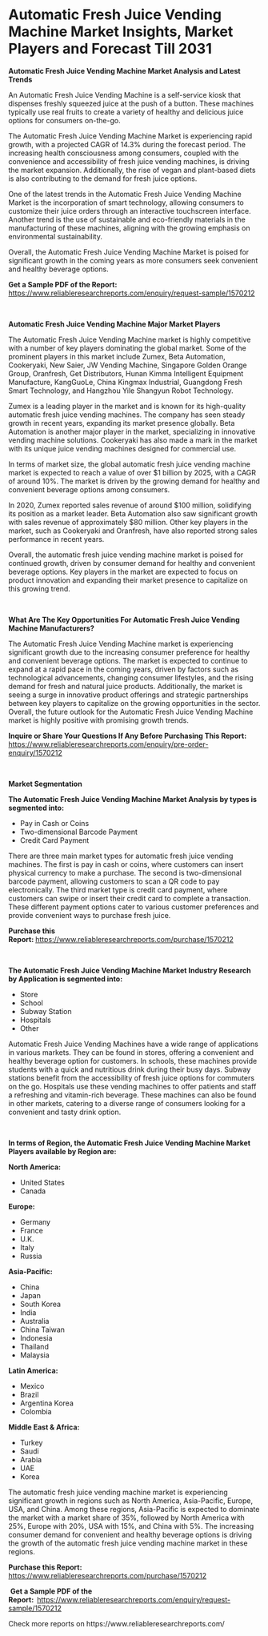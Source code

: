 <p><h1>Automatic Fresh Juice Vending Machine Market Insights, Market Players and Forecast Till 2031</h1></p><p><strong>Automatic Fresh Juice Vending Machine Market Analysis and Latest Trends</strong></p>
<p><p>An Automatic Fresh Juice Vending Machine is a self-service kiosk that dispenses freshly squeezed juice at the push of a button. These machines typically use real fruits to create a variety of healthy and delicious juice options for consumers on-the-go.</p><p>The Automatic Fresh Juice Vending Machine Market is experiencing rapid growth, with a projected CAGR of 14.3% during the forecast period. The increasing health consciousness among consumers, coupled with the convenience and accessibility of fresh juice vending machines, is driving the market expansion. Additionally, the rise of vegan and plant-based diets is also contributing to the demand for fresh juice options.</p><p>One of the latest trends in the Automatic Fresh Juice Vending Machine Market is the incorporation of smart technology, allowing consumers to customize their juice orders through an interactive touchscreen interface. Another trend is the use of sustainable and eco-friendly materials in the manufacturing of these machines, aligning with the growing emphasis on environmental sustainability.</p><p>Overall, the Automatic Fresh Juice Vending Machine Market is poised for significant growth in the coming years as more consumers seek convenient and healthy beverage options.</p></p>
<p><strong>Get a Sample PDF of the Report:&nbsp;</strong> <a href="https://www.reliableresearchreports.com/enquiry/request-sample/1570212">https://www.reliableresearchreports.com/enquiry/request-sample/1570212</a></p>
<p>&nbsp;</p>
<p><strong>Automatic Fresh Juice Vending Machine Major Market Players</strong></p>
<p><p>The Automatic Fresh Juice Vending Machine market is highly competitive with a number of key players dominating the global market. Some of the prominent players in this market include Zumex, Beta Automation, Cookeryaki, New Saier, JW Vending Machine, Singapore Golden Orange Group, Oranfresh, Get Distributors, Hunan Kimma Intelligent Equipment Manufacture, KangGuoLe, China Kingmax Industrial, Guangdong Fresh Smart Technology, and Hangzhou Yile Shangyun Robot Technology.</p><p>Zumex is a leading player in the market and is known for its high-quality automatic fresh juice vending machines. The company has seen steady growth in recent years, expanding its market presence globally. Beta Automation is another major player in the market, specializing in innovative vending machine solutions. Cookeryaki has also made a mark in the market with its unique juice vending machines designed for commercial use.</p><p>In terms of market size, the global automatic fresh juice vending machine market is expected to reach a value of over $1 billion by 2025, with a CAGR of around 10%. The market is driven by the growing demand for healthy and convenient beverage options among consumers.</p><p>In 2020, Zumex reported sales revenue of around $100 million, solidifying its position as a market leader. Beta Automation also saw significant growth with sales revenue of approximately $80 million. Other key players in the market, such as Cookeryaki and Oranfresh, have also reported strong sales performance in recent years.</p><p>Overall, the automatic fresh juice vending machine market is poised for continued growth, driven by consumer demand for healthy and convenient beverage options. Key players in the market are expected to focus on product innovation and expanding their market presence to capitalize on this growing trend.</p></p>
<p>&nbsp;</p>
<p><strong>What Are The Key Opportunities For Automatic Fresh Juice Vending Machine Manufacturers?</strong></p>
<p><p>The Automatic Fresh Juice Vending Machine market is experiencing significant growth due to the increasing consumer preference for healthy and convenient beverage options. The market is expected to continue to expand at a rapid pace in the coming years, driven by factors such as technological advancements, changing consumer lifestyles, and the rising demand for fresh and natural juice products. Additionally, the market is seeing a surge in innovative product offerings and strategic partnerships between key players to capitalize on the growing opportunities in the sector. Overall, the future outlook for the Automatic Fresh Juice Vending Machine market is highly positive with promising growth trends.</p></p>
<p><strong>Inquire or Share Your Questions If Any Before Purchasing This Report:</strong> <a href="https://www.reliableresearchreports.com/enquiry/pre-order-enquiry/1570212">https://www.reliableresearchreports.com/enquiry/pre-order-enquiry/1570212</a></p>
<p>&nbsp;</p>
<p><strong>Market Segmentation</strong></p>
<p><strong>The Automatic Fresh Juice Vending Machine Market Analysis by types is segmented into:</strong></p>
<p><ul><li>Pay in Cash or Coins</li><li>Two-dimensional Barcode Payment</li><li>Credit Card Payment</li></ul></p>
<p><p>There are three main market types for automatic fresh juice vending machines. The first is pay in cash or coins, where customers can insert physical currency to make a purchase. The second is two-dimensional barcode payment, allowing customers to scan a QR code to pay electronically. The third market type is credit card payment, where customers can swipe or insert their credit card to complete a transaction. These different payment options cater to various customer preferences and provide convenient ways to purchase fresh juice.</p></p>
<p><strong>Purchase this Report:&nbsp;</strong><a href="https://www.reliableresearchreports.com/purchase/1570212">https://www.reliableresearchreports.com/purchase/1570212</a></p>
<p>&nbsp;</p>
<p><strong>The Automatic Fresh Juice Vending Machine Market Industry Research by Application is segmented into:</strong></p>
<p><ul><li>Store</li><li>School</li><li>Subway Station</li><li>Hospitals</li><li>Other</li></ul></p>
<p><p>Automatic Fresh Juice Vending Machines have a wide range of applications in various markets. They can be found in stores, offering a convenient and healthy beverage option for customers. In schools, these machines provide students with a quick and nutritious drink during their busy days. Subway stations benefit from the accessibility of fresh juice options for commuters on the go. Hospitals use these vending machines to offer patients and staff a refreshing and vitamin-rich beverage. These machines can also be found in other markets, catering to a diverse range of consumers looking for a convenient and tasty drink option.</p></p>
<p>&nbsp;</p>
<p><strong>In terms of Region, the Automatic Fresh Juice Vending Machine Market Players available by Region are:</strong></p>
<p>
    <p> <strong> North America: </strong>
        <ul>
            <li>United States</li>
            <li>Canada</li>
        </ul>
        </p> 
    <p> <strong> Europe: </strong>
        <ul>
            <li>Germany</li>
            <li>France</li>
            <li>U.K.</li>
            <li>Italy</li>
            <li>Russia</li>
        </ul>
        </p> 
    <p> <strong> Asia-Pacific: </strong>
        <ul>
            <li>China</li>
            <li>Japan</li>
            <li>South Korea</li>
            <li>India</li>
            <li>Australia</li>
            <li>China Taiwan</li>
            <li>Indonesia</li>
            <li>Thailand</li>
            <li>Malaysia</li>
        </ul>
        </p> 
    <p> <strong> Latin America: </strong>
        <ul>
            <li>Mexico</li>
            <li>Brazil</li>
            <li>Argentina Korea</li>
            <li>Colombia</li>
        </ul>
        </p> 
    <p> <strong> Middle East & Africa: </strong>
        <ul>
            <li>Turkey</li>
            <li>Saudi</li>
            <li>Arabia</li>
            <li>UAE</li>
            <li>Korea</li>
        </ul>
    </p>
    </p>
<p><p>The automatic fresh juice vending machine market is experiencing significant growth in regions such as North America, Asia-Pacific, Europe, USA, and China. Among these regions, Asia-Pacific is expected to dominate the market with a market share of 35%, followed by North America with 25%, Europe with 20%, USA with 15%, and China with 5%. The increasing consumer demand for convenient and healthy beverage options is driving the growth of the automatic fresh juice vending machine market in these regions.</p></p>
<p><strong>Purchase this Report: </strong><a href="https://www.reliableresearchreports.com/purchase/1570212">https://www.reliableresearchreports.com/purchase/1570212</a></p>
<p>&nbsp;<strong>Get a Sample PDF of the Report:&nbsp;&nbsp;</strong><a href="https://www.reliableresearchreports.com/enquiry/request-sample/1570212">https://www.reliableresearchreports.com/enquiry/request-sample/1570212</a></p>
<p><strong></strong></p>
<p>Check more reports on https://www.reliableresearchreports.com/</p>